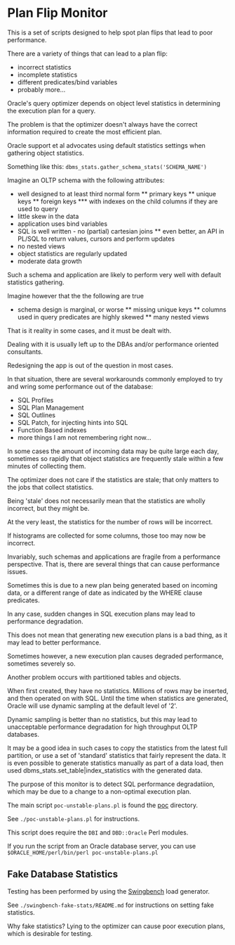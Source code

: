 
Plan Flip Monitor
=================

This is a set of scripts designed to help spot plan flips that lead to poor performance.

There are a variety of things that can lead to a plan flip:

* incorrect statistics
* incomplete statistics
* different predicates/bind variables 
* probably more...


Oracle's query optimizer depends on object level statistics in determining the execution plan for a query.

The problem is that the optimizer doesn't always have the correct information required to create the most efficient plan.

Oracle support et al advocates using default statistics settings when gathering object statistics.

Something like this:  `dbms_stats.gather_schema_stats('SCHEMA_NAME')`

Imagine an OLTP schema with the following attributes:

* well designed to at least third normal form
** primary keys
** unique keys
** foreign keys
*** with indexes on the child columns if they are used to query
* little skew in the data
* application uses bind variables 
* SQL is well written - no (partial) cartesian joins
** even better, an API in PL/SQL to return values, cursors and perform updates
* no nested views
* object statistics are regularly updated
* moderate data growth

Such a schema and application are likely to perform very well with default statistics gathering.

Imagine however that the the following are true

* schema design is marginal, or worse
** missing unique keys
** columns used in query predicates are highly skewed
** many nested views

That is it reality in some cases, and it must be dealt with.

Dealing with it is usually left up to the DBAs and/or performance oriented consultants.

Redesigning the app is out of the question in most cases.

In that situation, there are several workarounds commonly employed to try and wring some performance out of the database:

* SQL Profiles
* SQL Plan Management
* SQL Outlines
* SQL Patch, for injecting hints into SQL
* Function Based indexes
* more things I am not remembering right now...

In some cases the amount of incoming data may be quite large each day, sometimes so rapidly that object statistics are frequently stale within a few minutes of collecting them.

The optimizer does not care if the statistics are stale; that only matters to the jobs that collect statistics.

Being 'stale' does not necessarily mean that the statistics are wholly incorrect, but they might be.

At the very least, the statistics for the number of rows will be incorrect.  

If histograms are collected for some columns, those too may now be incorrect.

Invariably, such schemas and applications are fragile from a performance perspective.
That is, there are several things that can cause performance issues.

Sometimes this is due to a new plan being generated based on incoming data, or a different range of date as indicated by the WHERE clause predicates.

In any case, sudden changes in SQL execution plans may lead to performance degradation.

This does not mean that generating new execution plans is a bad thing, as it may lead to better performance.

Sometimes however, a new execution plan causes degraded performance, sometimes severely so.

Another problem occurs with partitioned tables and objects. 

When first created, they have no statistics.  Millions of rows may be inserted, and then operated on with SQL.
Until the time when statistics are generated, Oracle will use dynamic sampling at the default level of '2'.

Dynamic sampling is better than no statistics, but this may lead to unacceptable performance degradation for high throughput OLTP databases.

It may be a good idea in such cases to copy the statistics from the latest full partition, or use a set of 'standard' statistics that fairly represent the data.
It is even possible to generate statistics manually as part of a data load, then used dbms_stats.set_table|index_statistics with the generated data.

The purpose of this monitor is to detect SQL performance degradatiion, which may be due to a change to a non-optimal execution plan.

The main script `poc-unstable-plans.pl` is found the [poc](./poc) directory.

See `./poc-unstable-plans.pl` for instructions.

This script does require the `DBI` and `DBD::Oracle` Perl modules.

If you run the script from an Oracle database server, you can use `$ORACLE_HOME/perl/bin/perl poc-unstable-plans.pl`

## Fake Database Statistics

Testing has been performed by using the [Swingbench](http://www.dominicgiles.com/swingbench.html) load generator.

See `./swingbench-fake-stats/README.md` for instructions on setting fake statistics.

Why fake statistics?  Lying to the optimizer can cause poor execution plans, which is desirable for testing.


